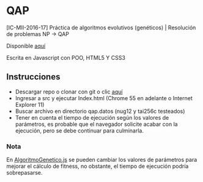 # QAP
[IC-MII-2016-17] Práctica de algoritmos evolutivos (genéticos) | Resolución de problemas NP -> QAP 

Disponible [aquí](https://mmaguero.github.io/QAP/Index.html)

Escrita en Javascript con POO, HTML5 Y CSS3

## Instrucciones
+ Descargar repo o clonar con git o clic [aquí](https://mmaguero.github.io/QAP/Index.html)
+ Ingresar a src y ejecutar Index.html (Chrome 55 en adelante o Internet Explorer 11)
+ Buscar archivo en directorio qap.datos (nug12 y tai256c testeados)
+ Tener en cuenta el tiempo de ejecución según los valores de parámetros, es probable que el navegador solicite acabar con la ejecución, pero se debe continuar para culminarla.

### Nota
En [AlgoritmoGenetico.js](src/AlgoritmoGenetico.js) se pueden cambiar los valores de parámetros para mejorar el cálculo de fitness, no obstante, el tiempo de ejecución podría sobrepasarse.
